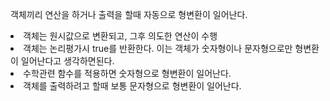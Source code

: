 객체끼리 연산을 하거나 출력을 할때 자동으로 형변환이 일어난다.<br>
<li>객체는 원시값으로 변환되고, 그후 의도한 연산이 수행</li>
<li>객체는 논리평가시 true를 반환한다. 이는 객체가 숫자형이나 문자형으로만 형변환이 일어난다고 생각하면된다.</li>
<li>수학관련 함수를 적용하면 숫자형으로 형변환이 일어난다.</li>
<li>객체를 출력하려고 할때 보통 문자형으로 형변환이 일어난다.</li>
